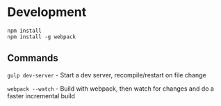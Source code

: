 # Development

```
npm install
npm install -g webpack
```

## Commands

`gulp dev-server` - Start a dev server, recompile/restart on file change

`webpack --watch` - Build with webpack, then watch for changes and do a faster incremental build
